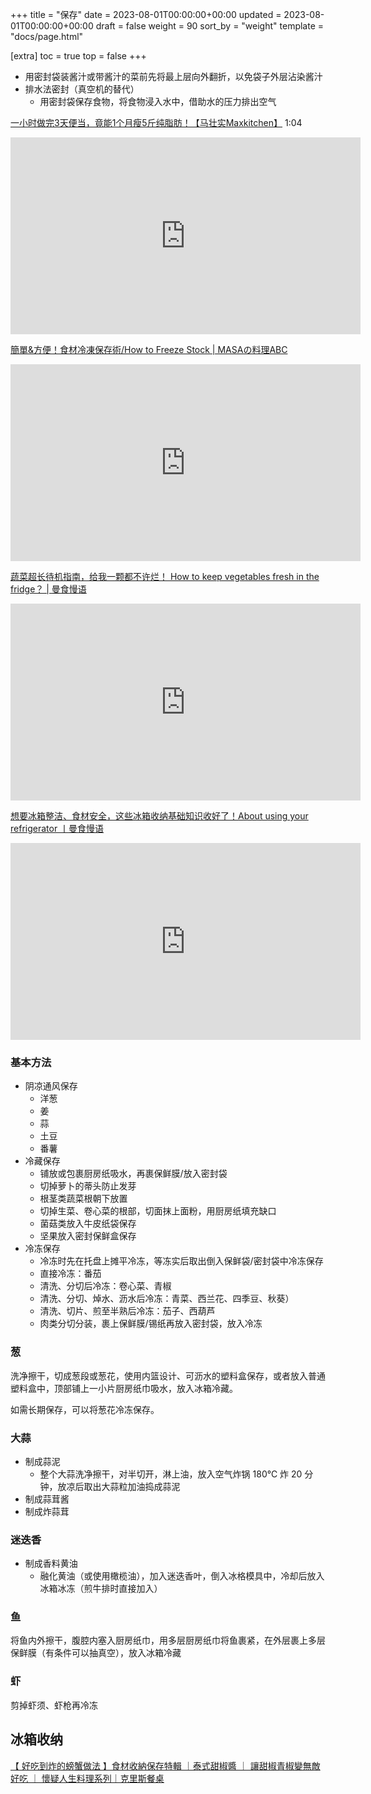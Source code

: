 +++
title = "保存"
date = 2023-08-01T00:00:00+00:00
updated = 2023-08-01T00:00:00+00:00
draft = false
weight = 90
sort_by = "weight"
template = "docs/page.html"

[extra]
toc = true
top = false
+++

- 用密封袋装酱汁或带酱汁的菜前先将最上层向外翻折，以免袋子外层沾染酱汁
- 排水法密封（真空机的替代）
	- 用密封袋保存食物，将食物浸入水中，借助水的压力排出空气

[一小时做完3天便当，竟能1个月瘦5斤纯脂肪！【马壮实Maxkitchen】](https://www.youtube.com/watch?v=4j4dX2oiER8) 1:04

<iframe width="560" height="315" src="https://www.youtube.com/embed/4j4dX2oiER8?start=64" title="YouTube video player" frameborder="0" allow="accelerometer; autoplay; clipboard-write; encrypted-media; gyroscope; picture-in-picture" allowfullscreen></iframe>

[簡單&方便！食材冷凍保存術/How to Freeze Stock | MASAの料理ABC](https://www.youtube.com/watch?v=CGcJEqsf7KA)

<iframe width="560" height="315" src="https://www.youtube.com/embed/CGcJEqsf7KA" title="YouTube video player" frameborder="0" allow="accelerometer; autoplay; clipboard-write; encrypted-media; gyroscope; picture-in-picture" allowfullscreen></iframe>

[蔬菜超长待机指南，给我一颗都不许烂！ How to keep vegetables fresh in the fridge？ | 曼食慢语](https://www.youtube.com/watch?v=kKJxzT6HdRU)

<iframe width="560" height="315" src="https://www.youtube.com/embed/kKJxzT6HdRU" title="YouTube video player" frameborder="0" allow="accelerometer; autoplay; clipboard-write; encrypted-media; gyroscope; picture-in-picture" allowfullscreen></iframe>

[想要冰箱整洁、食材安全，这些冰箱收纳基础知识收好了！About using your refrigerator 丨曼食慢语](https://www.youtube.com/watch?v=hb7yFGtqdvA)

<iframe width="560" height="315" src="https://www.youtube.com/embed/hb7yFGtqdvA" title="YouTube video player" frameborder="0" allow="accelerometer; autoplay; clipboard-write; encrypted-media; gyroscope; picture-in-picture" allowfullscreen></iframe>


### 基本方法

- 阴凉通风保存
	- 洋葱
	- 姜
	- 蒜
	- 土豆
	- 番薯
- 冷藏保存
	- 铺放或包裹厨房纸吸水，再裹保鲜膜/放入密封袋 
	- 切掉萝卜的蒂头防止发芽
	- 根茎类蔬菜根朝下放置
	- 切掉生菜、卷心菜的根部，切面抹上面粉，用厨房纸填充缺口
	- 菌菇类放入牛皮纸袋保存
	- 坚果放入密封保鲜盒保存
- 冷冻保存
	- 冷冻时先在托盘上摊平冷冻，等冻实后取出倒入保鲜袋/密封袋中冷冻保存
	- 直接冷冻：番茄
	- 清洗、分切后冷冻：卷心菜、青椒
	- 清洗、分切、焯水、沥水后冷冻：青菜、西兰花、四季豆、秋葵）
	- 清洗、切片、煎至半熟后冷冻：茄子、西葫芦
	- 肉类分切分装，裹上保鲜膜/锡纸再放入密封袋，放入冷冻

### 葱

洗净擦干，切成葱段或葱花，使用内篮设计、可沥水的塑料盒保存，或者放入普通塑料盒中，顶部铺上一小片厨房纸巾吸水，放入冰箱冷藏。

如需长期保存，可以将葱花冷冻保存。

### 大蒜

- 制成蒜泥
	- 整个大蒜洗净擦干，对半切开，淋上油，放入空气炸锅 180℃ 炸 20 分钟，放凉后取出大蒜粒加油捣成蒜泥
- 制成蒜茸酱
- 制成炸蒜茸

### 迷迭香

- 制成香料黄油
	- 融化黄油（或使用橄榄油），加入迷迭香叶，倒入冰格模具中，冷却后放入冰箱冰冻（煎牛排时直接加入）

### 鱼

将鱼内外擦干，腹腔内塞入厨房纸巾，用多层厨房纸巾将鱼裹紧，在外层裹上多层保鲜膜（有条件可以抽真空），放入冰箱冷藏

### 虾

剪掉虾须、虾枪再冷冻


## 冰箱收纳 

[【 好吃到炸的螃蟹做法 】食材收納保存特輯 ｜泰式甜椒醬 ｜ 讓甜椒青椒變無敵好吃 ｜ 懷疑人生料理系列｜克里斯餐桌](https://www.youtube.com/watch?v=I8OYi-bBYe4)

